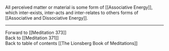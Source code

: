 All perceived matter or material is some form of [[Associative Energy]], which inter-exists, inter-acts and inter-relates to others forms of [[Associative and Dissociative Energy]].  

___

Forward to [[Meditation 373]]  
Back to [[Meditation 371]]  
Back to table of contents [[The Lionsberg Book of Meditations]]  